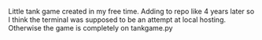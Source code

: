 Little tank game created in my free time. Adding to repo like 4 years later so I think the terminal was supposed to be an attempt at local hosting. Otherwise the game is completely on tankgame.py
